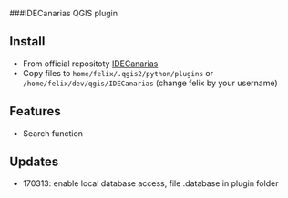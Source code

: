 
<!--[![Build Status](https://travis-ci.org/fherdom/idecanarias-ol3.svg?branch=master)](https://travis-ci.org/fherdom/idecanarias-ol3)-->

<!--_[Demo and API Docs](https://elements.polymer-project.org/elements/paper-input)_-->


###IDECanarias QGIS plugin

## Install

 * From official repositoty [IDECanarias](http://plugins.qgis.org/plugins/IDECanarias/) 
 * Copy files to `home/felix/.qgis2/python/plugins` or `/home/felix/dev/qgis/IDECanarias` (change felix by your username)


## Features

 * Search function

## Updates

 * 170313: enable local database access, file .database in plugin folder
